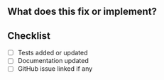 ## What does this fix or implement?

<!-- Enter details of the change here. Include additional tests that have been done, reference to the issue for tracking, etc. -->

## Checklist

<!-- Please check the completed items below -->
<!-- Not all changes require documentation updates or tests to be added or updated -->

- [ ] Tests added or updated
- [ ] Documentation updated
- [ ] GitHub issue linked if any
